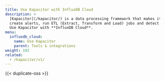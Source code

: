 ```yaml
---
title: Use Kapacitor with InfluxDB Cloud
description: >
  [Kapacitor](/kapacitor/) is a data processing framework that makes it easy to
  create alerts, run ETL (Extract, Transform and Load) jobs and detect anomalies.
  Use Kapacitor with **InfluxDB Cloud**.
menu:
  influxdb_cloud:
    name: Use Kapacitor
    parent: Tools & integrations
weight: 102
related:
  - /kapacitor/v1/
---
```


{{< duplicate-oss >}}